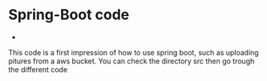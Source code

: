 # Spring-Boot code 
- 
This code is a first impression of how to use spring boot, such as uploading pitures from a aws bucket.
You can check the directory src then go trough the different code

